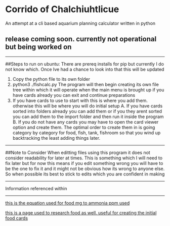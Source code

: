 # Corrido of Chalchiuhtlicue
An attempt at a cli based aquarium planning calculator written in python

release coming soon. currently not operational but being worked on
-----

_________________________________________________________________________
##Steps to run on ubuntu:
There are prereq installs for pip but currently I do not know which. Once Ive had a chance to look into that this will be updated

  1. Copy the python file to its own folder
  2. python3 ./fishcalc.py
       The program will then begin creating its own file tree within which it will operate
       when the main menu is brought up if you have cards already you can exit and continue preparations
  3. If you have cards to use to start with this is where you add them. otherwise this will be where you will do initial setup
    A. If you have cards sorted into folders already you can add them or if you they arent sorted you can add them to the import folder and then run it inside the program
    B. If you do not have any cards you may have to open the card viewer option and create them. The optimal order to create them in is going category by category for food, fish, tank, fishroom so that you wind up backtracking the least adding things later.


-----
##Note to Consider
When editting files using this program it does not consider readability for later at times. This is something which I will need to fix later but for now this means if you edit something wrong you will have to be the one to fix it and it might not be obvious how its wrong to anyone else. So when possible its best to stick to edits which you are confident in making

_________________________________________________________________________
Information referenced within
_______________

[this is the equation used for food mg to ammonia ppm used](https://www.sosofishy.com/post/how-to-calculate-how-much-your-feeding-produces)


[this is a page used to research food as well. useful for creating the initial food cards](https://aquariumscience.org/index.php/3-6-1-dry-fish-food-in-depth/)














